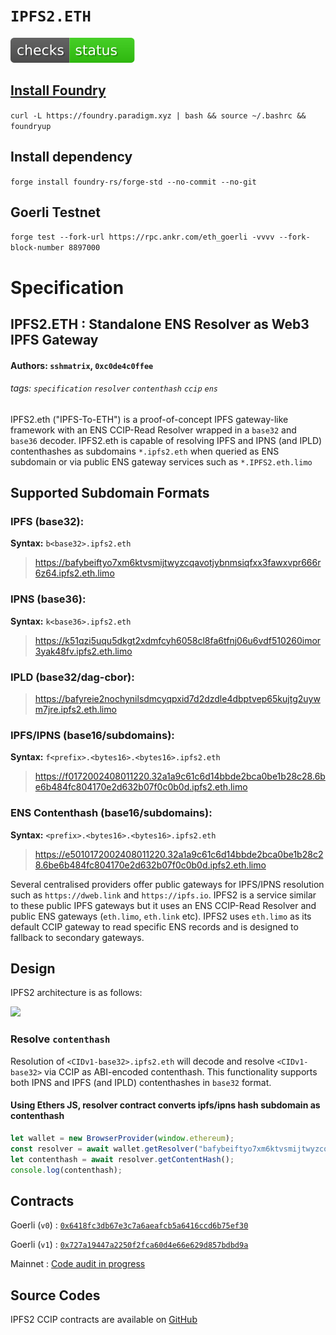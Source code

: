 # `IPFS2.ETH`
[![](https://raw.githubusercontent.com/namesys-eth/ipfs2-eth-resolver/main/.github/badge.svg)](https://github.com/namesys-eth/ipfs2-eth-resolver/actions/workflows/test.yml)

## [Install Foundry](https://getfoundry.sh/)
`curl -L https://foundry.paradigm.xyz | bash && source ~/.bashrc && foundryup`

## Install dependency
`forge install foundry-rs/forge-std --no-commit --no-git`

## Goerli Testnet
 `forge test --fork-url https://rpc.ankr.com/eth_goerli -vvvv --fork-block-number 8897000`

# Specification 

## IPFS2.ETH : Standalone ENS Resolver as Web3 IPFS Gateway
#### Authors: `sshmatrix`, `0xc0de4c0ffee`
###### tags: `specification` `resolver` `contenthash` `ccip` `ens`

IPFS2.eth ("IPFS-To-ETH") is a proof-of-concept IPFS gateway-like framework with an ENS CCIP-Read Resolver wrapped in a `base32` and `base36` decoder. IPFS2.eth is capable of resolving IPFS and IPNS (and IPLD) contenthashes as subdomains `*.ipfs2.eth` when queried as ENS subdomain or via public ENS gateway services such as `*.IPFS2.eth.limo`  

## Supported Subdomain Formats
### IPFS (base32): 
**Syntax:** `b<base32>.ipfs2.eth`
> https://bafybeiftyo7xm6ktvsmijtwyzcqavotjybnmsiqfxx3fawxvpr666r6z64.ipfs2.eth.limo

### IPNS (base36): 
**Syntax:** `k<base36>.ipfs2.eth`
> https://k51qzi5uqu5dkgt2xdmfcyh6058cl8fa6tfnj06u6vdf510260imor3yak48fv.ipfs2.eth.limo

### IPLD (base32/dag-cbor): 
> https://bafyreie2nochynilsdmcyqpxid7d2dzdle4dbptvep65kujtg2uywm7jre.ipfs2.eth.limo

### IPFS/IPNS (base16/subdomains): 
**Syntax:** `f<prefix>.<bytes16>.<bytes16>.ipfs2.eth`
> https://f0172002408011220.32a1a9c61c6d14bbde2bca0be1b28c28.6be6b484fc804170e2d632b07f0c0b0d.ipfs2.eth.limo

### ENS Contenthash (base16/subdomains): 
**Syntax:** `<prefix>.<bytes16>.<bytes16>.ipfs2.eth`
> https://e5010172002408011220.32a1a9c61c6d14bbde2bca0be1b28c28.6be6b484fc804170e2d632b07f0c0b0d.ipfs2.eth.limo

Several centralised providers offer public gateways for IPFS/IPNS resolution such as `https://dweb.link` and `https://ipfs.io`. IPFS2 is a service similar to these public IPFS gateways but it uses an ENS CCIP-Read Resolver and public ENS gateways (`eth.limo`, `eth.link` etc). IPFS2 uses `eth.limo` as its default CCIP gateway to read specific ENS records and is designed to fallback to secondary gateways.

## Design

IPFS2 architecture is as follows:

![](https://raw.githubusercontent.com/namesys-eth/ipfs2-resources/main/graphics/ipfs2.png)

### Resolve `contenthash`

Resolution of `<CIDv1-base32>.ipfs2.eth` will decode and resolve `<CIDv1-base32>` via CCIP as ABI-encoded contenthash. This functionality supports both IPNS and IPFS (and IPLD) contenthashes in `base32` format.

#### Using Ethers JS, resolver contract converts ipfs/ipns hash subdomain as contenthash  

```js
let wallet = new BrowserProvider(window.ethereum);
const resolver = await wallet.getResolver("bafybeiftyo7xm6ktvsmijtwyzcqavotjybnmsiqfxx3fawxvpr666r6z64.ipfs2.eth");
let contenthash = await resolver.getContentHash();
console.log(contenthash);
```

## Contracts

Goerli (`v0`) : [`0x6418fc3db67e3c7a6aeafcb5a6416ccd6b75ef30`](https://goerli.etherscan.io/address/0x6418fc3db67e3c7a6aeafcb5a6416ccd6b75ef30#code)

Goerli (`v1`) : [`0x727a19447a2250f2fca60d4e66e629d857bdbd9a`](https://goerli.etherscan.io/address/0x727a19447a2250f2fca60d4e66e629d857bdbd9a#code)

Mainnet : [Code audit in progress](https://github.com/namesys-eth/ipfs2-eth-resolver/blob/main/src/IPFS2.sol)

## Source Codes

IPFS2 CCIP contracts are available on [GitHub](https://github.com/namesys-eth/ipfs2-eth-resolver)
